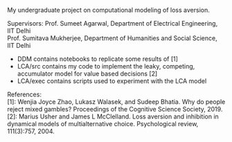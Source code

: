 
My undergraduate project on computational modeling of loss aversion. <br />

Supervisors: 
Prof. Sumeet Agarwal, Department of Electrical Engineering, IIT Delhi <br />
Prof. Sumitava Mukherjee, Department of Humanities and Social Science, IIT Delhi <br />

- DDM contains notebooks to replicate some results of [1] <br />
- LCA/src contains my code to implement the leaky, competing, accumulator model for value based decisions [2] <br />
- LCA/exec contains scripts used to experiment with the LCA model <br />

References: <br />
[1]: Wenjia Joyce Zhao, Lukasz Walasek, and Sudeep Bhatia. Why do people reject mixed gambles? Proceedings of the Cognitive Science Society, 2019. <br />
[2]: Marius Usher and James L McClelland. Loss aversion and inhibition in dynamical models of multialternative choice. Psychological review, 111(3):757, 2004. <br />
